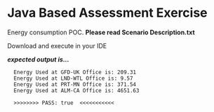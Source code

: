 # Java Based Assessment Exercise

Energy consumption POC. 
**Please read Scenario Description.txt**

Download and execute in your IDE 

***expected output is...***
```
  Energy Used at GFD-UK Office is: 209.31
  Energy Used at LND-WTL Office is: 9.57
  Energy Used at PRT-MN Office is: 371.54
  Energy Used at ALM-CA Office is: 4651.63

  >>>>>>>> PASS: true  <<<<<<<<<<<
```

